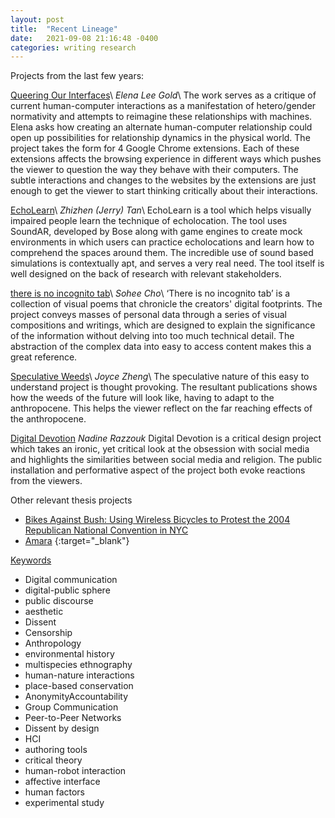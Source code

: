 ```yaml
---
layout: post
title:  "Recent Lineage"
date:   2021-09-08 21:16:48 -0400
categories: writing research
---
```


Projects from the last few years:

[Queering Our Interfaces][1]\\
*Elena Lee Gold*\\
The work serves as a critique of current human-computer interactions as a manifestation of hetero/gender normativity and attempts to reimagine these relationships with machines. Elena asks how creating an alternate human-computer relationship could open up possibilities for relationship dynamics in the physical world. The project takes the form for 4 Google Chrome extensions. Each of these extensions affects the browsing experience in different ways which pushes the viewer to question the way they behave with their computers. The subtle interactions and changes to the websites by the extensions are just enough to get the viewer to start thinking critically about their interactions.

[EchoLearn][2]\\
*Zhizhen (Jerry) Tan*\\
EchoLearn is a tool which helps visually impaired people learn the technique of echolocation. The tool uses SoundAR, developed by Bose along with game engines to create mock environments in which users can practice echolocations and learn how to comprehend the spaces around them. The incredible use of sound based simulations is contextually apt, and serves a very real need. The tool itself is well designed on the back of research with relevant stakeholders.

[there is no incognito tab][3]\\
*Sohee Cho*\\
‘There is no incognito tab’ is a collection of visual poems that chronicle the creators' digital footprints. The project conveys masses of personal data through a series of visual compositions and writings, which are designed to explain the significance of the information without delving into too much technical detail. The abstraction of the complex data into easy to access content makes this a great reference.

[Speculative Weeds][4]\\
*Joyce Zheng*\\
The speculative nature of this easy to understand project is thought provoking. The resultant publications shows how the weeds of the future will look like, having to adapt to the anthropocene. This helps the viewer reflect on the far reaching effects of the anthropocene.

[Digital Devotion][5]
*Nadine Razzouk*
Digital Devotion is a critical design project which takes an ironic, yet critical look at the obsession with social media and highlights the similarities between social media and religion. The public installation and performative aspect of the project both evoke reactions from the viewers.



Other relevant thesis projects

- [Bikes Against Bush: Using Wireless Bicycles to Protest the 2004 Republican National Convention in NYC][6]
- [Amara][7] {:target="_blank"}



<u>Keywords</u>

- Digital communication
- digital-public sphere
- public discourse
- aesthetic
- Dissent
- Censorship
- Anthropology
- environmental history
- multispecies ethnography
- human-nature interactions
- place-based conservation
- AnonymityAccountability
- Group Communication
- Peer-to-Peer Networks
- Dissent by design
- HCI
- authoring tools
- critical theory
- human-robot interaction
- affective interface
- human factors
- experimental study

[1]:	https://digitalarchives.library.newschool.edu/index.php/Detail/objects/PC020402_2020_golde584
[2]:	https://parsons.edu/dt/echolearn/
[3]:	https://parsons.edu/dt/there-is-no-incognito-tab/
[4]:	https://mfadt.parsons.edu/2019/page.html#7
[5]:	https://digitalarchives.library.newschool.edu/index.php/Detail/objects/PC020402_2015_razzn025
[6]:	https://digitalarchives.library.newschool.edu/index.php/Detail/objects/PC020402_2004_jkinberg
[7]:	https://digitalarchives.library.newschool.edu/index.php/Detail/objects/PC020402_2015_faras385